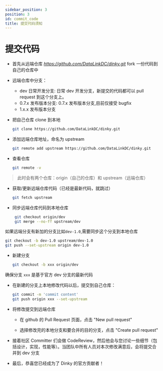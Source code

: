 ```yaml
---
sidebar_position: 3
position: 3
id: commit_code
title: 提交代码须知
---
```




# 提交代码

* 首先从远端仓库 *https://github.com/DataLinkDC/dinky.git*  fork 一份代码到自己的仓库中

* 远端仓库中分支：
    * dev 日常开发分支: 日常 dev 开发分支，新提交的代码都可以 pull request 到这个分支上。
    * 0.7.x 发布版本分支: 0.7.x 发布版本分支,目前仅接受 bugfix
    * 1.x.x 发布版本分支

* 把自己仓库 clone 到本地

  ```sh
  git clone https://github.com/DataLinkDC/dinky.git
  ```

* 添加远端仓库地址，命名为 upstream

  ```sh
  git remote add upstream https://github.com/DataLinkDC/dinky.git
  ```



* 查看仓库

  ```sh
  git remote -v
  ```

> 此时会有两个仓库：origin（自己的仓库）和 upstream（远端仓库）

* 获取/更新远端仓库代码（已经是最新代码，就跳过）

  ```sh
  git fetch upstream
  ```


* 同步远端仓库代码到本地仓库

  ```sh
   git checkout origin/dev
   git merge --no-ff upstream/dev
  ```

如果远端分支有新加的分支比如`dev-1.0`,需要同步这个分支到本地仓库

  ```sh
  git checkout -b dev-1.0 upstream/dev-1.0
  git push --set-upstream origin dev-1.0
  ```

* 新建分支

  ```sh
  git checkout -b xxx origin/dev
  ```

确保分支 `xxx` 是基于官方 dev 分支的最新代码


* 在新建的分支上本地修改代码以后，提交到自己仓库：

  ```sh
  git commit -m 'commit content'
  git push origin xxx --set-upstream
  ```

* 将修改提交到远端仓库

    * 在 github 的 Pull Request 页面，点击 "New pull request"

    * 选择修改完的本地分支和要合并的目的分支，点击 "Create pull request"

* 接着社区 Committer 们会做 CodeReview，然后他会与您讨论一些细节（包括设计，实现，性能等）。当团队中所有人员对本次修改满意后，会将提交合并到 dev 分支

* 最后，恭喜您已经成为了 Dinky 的官方贡献者！